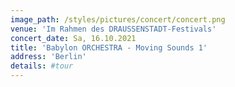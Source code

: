 ```yaml
---
image_path: /styles/pictures/concert/concert.png
venue: 'Im Rahmen des DRAUSSENSTADT-Festivals'
concert_date: Sa, 16.10.2021
title: 'Babylon ORCHESTRA - Moving Sounds 1'
address: 'Berlin'
details: #tour
---
```

